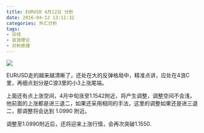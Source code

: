 ```yaml
---
title: EURUSD 4月12日 分析
date: 2016-04-12 13:11:32
categories: 外汇分析
tags:
- 日线
- 波浪理论
- 对称原理
---
```

![](http://eurusd.qiniudn.com/14301.png)

EURUSD走的越来越清晰了，还处在大的反弹格局中，精准点讲，应处在4浪C里，再细点划分是C浪3里的小3上涨尾端。

上面还有点上涨空间，4月中旬涨至1.1542附近，将产生调整，调整空间不会浅，他前面的上涨都是进三退二，如果还采用相同的手法，这里的调整如果还是进三退二，那调整将会达到 1.0990 附近。 

调整至1.0990附近后，还将迎来上涨行情，会再次突破1.1550.

